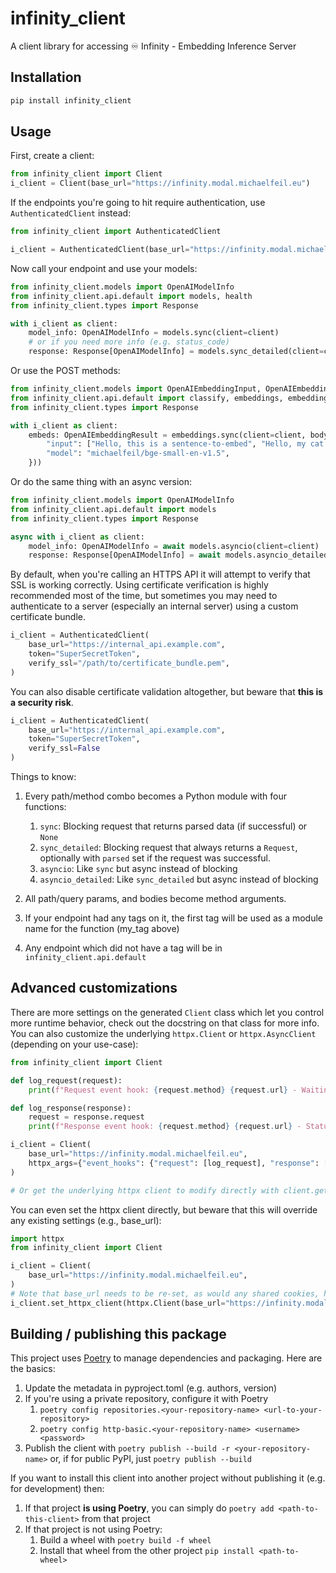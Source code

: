 # infinity_client
A client library for accessing ♾️ Infinity - Embedding Inference Server

## Installation 
```bash
pip install infinity_client
```

## Usage
First, create a client:

```python
from infinity_client import Client
i_client = Client(base_url="https://infinity.modal.michaelfeil.eu")
```

If the endpoints you're going to hit require authentication, use `AuthenticatedClient` instead:

```python
from infinity_client import AuthenticatedClient

i_client = AuthenticatedClient(base_url="https://infinity.modal.michaelfeil.eu", token="SuperSecretToken")
```

Now call your endpoint and use your models:

```python
from infinity_client.models import OpenAIModelInfo
from infinity_client.api.default import models, health
from infinity_client.types import Response

with i_client as client:
    model_info: OpenAIModelInfo = models.sync(client=client)
    # or if you need more info (e.g. status_code)
    response: Response[OpenAIModelInfo] = models.sync_detailed(client=client)
```

Or use the POST methods:

```python
from infinity_client.models import OpenAIEmbeddingInput, OpenAIEmbeddingResult
from infinity_client.api.default import classify, embeddings, embeddings_image, rerank
from infinity_client.types import Response

with i_client as client:
    embeds: OpenAIEmbeddingResult = embeddings.sync(client=client, body=OpenAIEmbeddingInput.from_dict({
        "input": ["Hello, this is a sentence-to-embed", "Hello, my cat is cute"],
        "model": "michaelfeil/bge-small-en-v1.5",
    }))
```

Or do the same thing with an async version:

```python
from infinity_client.models import OpenAIModelInfo
from infinity_client.api.default import models
from infinity_client.types import Response

async with i_client as client:
    model_info: OpenAIModelInfo = await models.asyncio(client=client)
    response: Response[OpenAIModelInfo] = await models.asyncio_detailed(client=client)
```


By default, when you're calling an HTTPS API it will attempt to verify that SSL is working correctly. Using certificate verification is highly recommended most of the time, but sometimes you may need to authenticate to a server (especially an internal server) using a custom certificate bundle.

```python
i_client = AuthenticatedClient(
    base_url="https://internal_api.example.com",
    token="SuperSecretToken",
    verify_ssl="/path/to/certificate_bundle.pem",
)
```

You can also disable certificate validation altogether, but beware that **this is a security risk**.

```python
i_client = AuthenticatedClient(
    base_url="https://internal_api.example.com", 
    token="SuperSecretToken", 
    verify_ssl=False
)
```

Things to know:
1. Every path/method combo becomes a Python module with four functions:
    1. `sync`: Blocking request that returns parsed data (if successful) or `None`
    1. `sync_detailed`: Blocking request that always returns a `Request`, optionally with `parsed` set if the request was successful.
    1. `asyncio`: Like `sync` but async instead of blocking
    1. `asyncio_detailed`: Like `sync_detailed` but async instead of blocking

1. All path/query params, and bodies become method arguments.
1. If your endpoint had any tags on it, the first tag will be used as a module name for the function (my_tag above)
1. Any endpoint which did not have a tag will be in `infinity_client.api.default`

## Advanced customizations

There are more settings on the generated `Client` class which let you control more runtime behavior, check out the docstring on that class for more info. You can also customize the underlying `httpx.Client` or `httpx.AsyncClient` (depending on your use-case):

```python
from infinity_client import Client

def log_request(request):
    print(f"Request event hook: {request.method} {request.url} - Waiting for response")

def log_response(response):
    request = response.request
    print(f"Response event hook: {request.method} {request.url} - Status {response.status_code}")

i_client = Client(
    base_url="https://infinity.modal.michaelfeil.eu",
    httpx_args={"event_hooks": {"request": [log_request], "response": [log_response]}},
)

# Or get the underlying httpx client to modify directly with client.get_httpx_client() or client.get_async_httpx_client()
```

You can even set the httpx client directly, but beware that this will override any existing settings (e.g., base_url):

```python
import httpx
from infinity_client import Client

i_client = Client(
    base_url="https://infinity.modal.michaelfeil.eu",
)
# Note that base_url needs to be re-set, as would any shared cookies, headers, etc.
i_client.set_httpx_client(httpx.Client(base_url="https://infinity.modal.michaelfeil.eu", proxies="http://localhost:8030"))
```

## Building / publishing this package
This project uses [Poetry](https://python-poetry.org/) to manage dependencies  and packaging.  Here are the basics:
1. Update the metadata in pyproject.toml (e.g. authors, version)
1. If you're using a private repository, configure it with Poetry
    1. `poetry config repositories.<your-repository-name> <url-to-your-repository>`
    1. `poetry config http-basic.<your-repository-name> <username> <password>`
1. Publish the client with `poetry publish --build -r <your-repository-name>` or, if for public PyPI, just `poetry publish --build`

If you want to install this client into another project without publishing it (e.g. for development) then:
1. If that project **is using Poetry**, you can simply do `poetry add <path-to-this-client>` from that project
1. If that project is not using Poetry:
    1. Build a wheel with `poetry build -f wheel`
    1. Install that wheel from the other project `pip install <path-to-wheel>`
